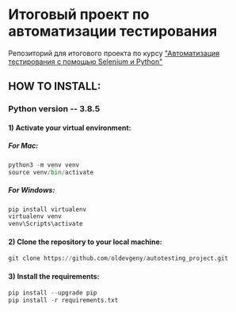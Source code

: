 # Итоговый проект по автоматизации тестирования

Репозиторий для итогового проекта по курсу ["Автоматизация тестирования с помощью Selenium и Python"](https://stepik.org/course/575)

## HOW TO INSTALL:

### Python version -- 3.8.5


#### 1) Activate your virtual environment:

##### For Mac:
```python
python3 -m venv venv
source venv/bin/activate
```

##### For Windows:
```python
pip install virtualenv
virtualenv venv
venv\Scripts\activate
```


#### 2) Clone the repository to your local machine:

```python
git clone https://github.com/oldevgeny/autotesting_project.git
```


#### 3) Install the requirements:

```python
pip install --upgrade pip
pip install -r requirements.txt
```
